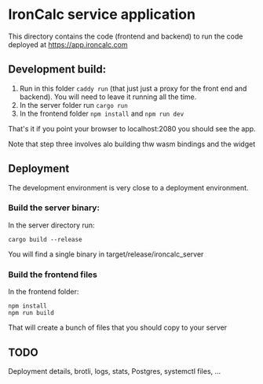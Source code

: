 # IronCalc service application

This directory contains the code (frontend and backend) to run the code deployed at https://app.ironcalc.com

## Development build:

1. Run in this folder `caddy run` (that just just a proxy for the front end and backend).
   You will need to leave it running all the time.
2. In the server folder run `cargo run`
3. In the frontend folder `npm install` and `npm run dev`

That's it if you point your browser to localhost:2080 you should see the app.

Note that step three involves alo building thw wasm bindings and the widget

## Deployment

The development environment is very close to a deployment environment.

### Build the server binary:

In the server directory run:

```
cargo build --release
```

You will find a single binary in target/release/ironcalc_server

### Build the frontend files

In the frontend folder:

```
npm install
npm run build
```

That will create a bunch of files that you should copy to your server

## TODO

Deployment details, brotli, logs, stats, Postgres, systemctl files, ...

